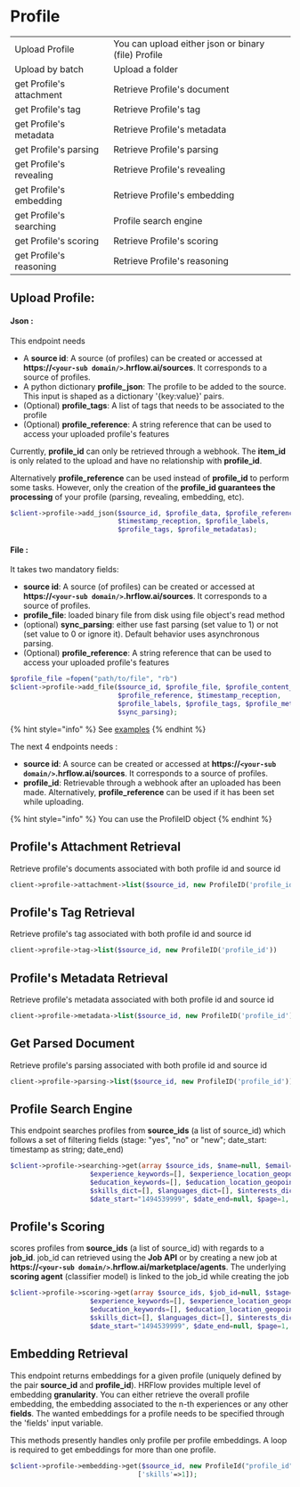 # Profile

|  |  |
| :--- | :--- |
| Upload Profile | You can upload either json or binary \(file\) Profile |
| Upload by batch | Upload a folder |
| get Profile's attachment | Retrieve Profile's document |
| get Profile's tag | Retrieve Profile's tag |
| get Profile's metadata | Retrieve Profile's metadata |
| get Profile's parsing | Retrieve Profile's parsing |
| get Profile's revealing | Retrieve Profile's revealing |
| get Profile's embedding | Retrieve Profile's embedding |
| get Profile's searching | Profile search engine |
| get Profile's scoring | Retrieve Profile's scoring |
| get Profile's reasoning | Retrieve Profile's reasoning |

## Upload Profile:

#### Json :

This endpoint needs

* A **source id**: A source \(of profiles\) can be created or accessed at **https://`<your-sub domain/>`.hrflow.ai/sources**. It corresponds to a source of profiles.
* A python dictionary **profile\_json**: The profile to be added to the source. This input is shaped as a dictionary '{key:value}' pairs.
* \(Optional\) **profile\_tags**: A list of tags that needs to be associated to the profile
* \(Optional\) **profile\_reference**: A string reference that can be used to access your uploaded profile's features

Currently, **profile\_id** can only be retrieved through a webhook. The **item\_id** is only related to the upload and have no relationship with **profile\_id**.

Alternatively **profile\_reference** can be used instead of **profile\_id** to perform some tasks. However, only the creation of the **profile\_id guarantees the processing** of your profile \(parsing, revealing, embedding, etc\).

```php
$client->profile->add_json($source_id, $profile_data, $profile_reference, 
                           $timestamp_reception, $profile_labels, 
                           $profile_tags, $profile_metadatas);
```

#### File :

It takes two mandatory fields:

* **source id**: A source \(of profiles\) can be created or accessed at **https://`<your-sub domain/>`.hrflow.ai/sources**. It corresponds to a source of profiles.
* **profile\_file**: loaded binary file from disk using file object's read method
* \(optional\) **sync\_parsing**: either use fast parsing \(set value to 1\) or not \(set value to 0 or ignore it\). Default behavior uses asynchronous parsing.
* \(Optional\) **profile\_reference**: A string reference that can be used to access your uploaded profile's features

```php
$profile_file =fopen("path/to/file", "rb")
$client->profile->add_file($source_id, $profile_file, $profile_content_type, 
                           $profile_reference, $timestamp_reception, 
                           $profile_labels, $profile_tags, $profile_metadatas,
                           $sync_parsing);
```

{% hint style="info" %}
See [examples](https://developers.hrflow.ai/api-reference/profile-api/post-profile) 
{% endhint %}



The next 4 endpoints needs :

* **source id**: A source can be created or accessed at **https://`<your-sub domain/>`.hrflow.ai/sources**. It corresponds to a source of profiles.
* **profile\_id**: Retrievable through a webhook after an uploaded has been made. Alternatively, **profile\_reference** can be used if it has been set while uploading.

{% hint style="info" %}
You can use the ProfileID object
{% endhint %}

## Profile's Attachment Retrieval

Retrieve profile's documents associated with both profile id and source id

```php
client->profile->attachment->list($source_id, new ProfileID('profile_id'))
```

## Profile's Tag Retrieval

Retrieve profile's tag associated with both profile id and source id

```php
client->profile->tag->list($source_id, new ProfileID('profile_id'))
```

## Profile's Metadata Retrieval

Retrieve profile's metadata associated with both profile id and source id

```php
client->profile->metadata->list($source_id, new ProfileID('profile_id'))
```

##  Get Parsed Document

Retrieve profile's parsing associated with both profile id and source id

```php
client->profile->parsing->list($source_id, new ProfileID('profile_id'))
```

## Profile Search Engine

 This endpoint searches profiles from **source\_ids** \(a list of source\_id\) which follows a set of filtering fields \(stage: "yes", "no" or "new"; date\_start: timestamp as string; date\_end\)

```php
$client->profile->searching->get(array $source_ids, $name=null, $email=null, $location_geopoint=[], $location_distance=null, $summary_keywords=[], $text_keywords=[],
                    $experience_keywords=[], $experience_location_geopoint=[], $experience_location_distance=null, $experiences_duration_min=null, $experiences_duration_max=null,
                    $education_keywords=[], $education_location_geopoint=[], $education_location_distance=null, $educations_duration_min=null, $educations_duration_max=null,
                    $skills_dict=[], $languages_dict=[], $interests_dict=null, $labels_dict=null,
                    $date_start="1494539999", $date_end=null, $page=1, $limit=30, $sort_by='date_reception', $order_by='asc');
```

## Profile's Scoring

scores profiles from **source\_ids** \(a list of source\_id\) with regards to a **job\_id**. job\_id can retrieved using the **Job API** or by creating a new job at **https://`<your-sub domain/>`.hrflow.ai/marketplace/agents**. The underlying **scoring agent** \(classifier model\) is linked to the job\_id while creating the job

```php
$client->profile->scoring->get(array $source_ids, $job_id=null, $stage=null, $use_agent=null, $name=null, $email=null, $location_geopoint=[], $location_distance=null, $summary_keywords=[], $text_keywords=[],
                    $experience_keywords=[], $experience_location_geopoint=[], $experience_location_distance=null, $experiences_duration_min=null, $experiences_duration_max=null,
                    $education_keywords=[], $education_location_geopoint=[], $education_location_distance=null, $educations_duration_min=null, $educations_duration_max=null,
                    $skills_dict=[], $languages_dict=[], $interests_dict=null, $labels_dict=null,
                    $date_start="1494539999", $date_end=null, $page=1, $limit=30, $sort_by='date_reception', $order_by='asc');
```

## Embedding Retrieval

This endpoint returns embeddings for a given profile \(uniquely defined by the pair **source\_id** and **profile\_id**\). HRFlow provides multiple level of embedding **granularity**. You can either retrieve the overall profile embedding, the embedding associated to the n-th experiences or any other **fields**. The wanted embeddings for a profile needs to be specified through the 'fields' input variable.

This methods presently handles only profile per profile embeddings. A loop is required to get embeddings for more than one profile.

```php
$client->profile->embedding->get($source_id, new ProfileId("profile_id"), 
                                ['skills'=>1]);
```

